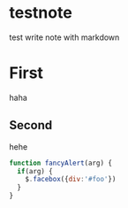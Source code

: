 # testnote
test write note with markdown

# First
haha

## Second
hehe

```javascript
function fancyAlert(arg) {
  if(arg) {
    $.facebox({div:'#foo'})
  }
}
```
